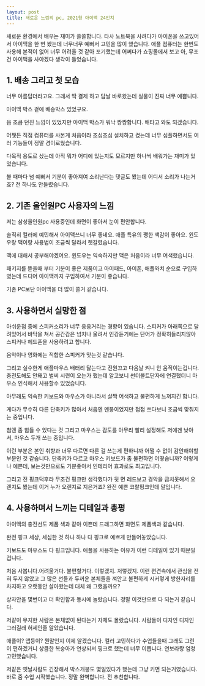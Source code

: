 ```yaml
---
layout: post
title: 새로운 느낌의 pc, 2021형 아이맥 24인치
---
```


새로운 환경에서 배우는 재미가 쏠쏠합니다. 타사 노트북을 사려다가 아이폰을 쓰고있어서 아이맥을 한 번 봤는데 너무너무 예뻐서 고민을 많이 했습니다. 애플 컴퓨터는 한번도 사용해 본적이 없어 너무 어려울 것 같아 포기했는데 어쩌다가 쇼핑몰에서 보고 아, 무조건 아이맥을 사야겠다 생각이 들었습니다.




<h2>1. 배송 그리고 첫 모습</h2>
너무 아름답더라고요.
그래서 딱 결제 하고 담날 바로왔는데 실물이 진짜 너무 예쁨니다.

아이맥 박스 겉에 배송박스 있었구요.

음 조큼 던진 느낌이 있었지만 아이맥 박스가 워낙 짱짱합니다. 배타고 와도 되겠습니다.

어쨋든 직접 컴퓨터를 사본게 처음이라 조심조심 설치하고 켰는데 너무 심플하면서도 여러 기능들이 정말 경이로웠습니다.

다목적 용도로 샀는데 아직 뭐가 어디에 있는지도 모르지만 하나씩 배워가는 재미가 있었습니다.

볼 때마다 넘 예뻐서 기분이 좋아져여 소리난다는 댓글도 봤는데 어디서 소리가 나는거죠? 전 하나도 안들렸습니다.



<h2>2. 기존 올인원PC 사용자의 느낌</h2>
저는 삼성올인원pc 사용중인데 화면이 좋아서 눈이 편안합니다.

솔직히 컬러에 예민해서 아이맥쓰니 너무 좋네요. 애플 특유의 쨍한 색감이 좋아요. 윈도우랑 맥이랑 사용법이 조금씩 달라서 헷갈렸습니다.

맥에 대해서 공부해야겠어요. 윈도우는 익숙하지만 맥은 처음이라 너무 어색했습니다.

패키지를 뜯을때 부터 기분이 좋은 제품이고 아이패드, 아이폰, 애플와치 순으로 구입하였는데 드디어 아이맥까지 구입하여서 기분이 좋습니다.

기존 PC보단 아이맥을 더 많이 쓸거 같습니다. 



<h2>3. 사용하면서 실망한 점</h2>
아쉬운점 중에 스피커소리가 너무 웅웅거리는 경향이 있습니다. 스피커가 아래쪽으로 달려있어서 바닥을 쳐서 공간감은 넘치나 울려서 인강듣기에는 단어가 정확히들리지않아 스피커나 헤드폰을 사용하려고 합니다. 

음악이나 영화에는 적합한 스피커가 맞는것 같습니다.

그리고 실수한게 애플마우스 배터리 닳는다고 전원끄고 다음날 켜니 안 움직이는겁니다. 충전도해도 안돼고 벌써 시련이 오는가 했는데 알고보니 썬더볼트단자에 연결했더니 마우스 인식해서 사용할수 있었습니다.

아무래도 익숙한 키보드와 마우스가 아니라서 살짝 어색하고 불편하게 느껴지긴 합니다. 

게다가 무수히 다른 단축키가 많아서 처음엔 멘붕이었지만 점점 쓰다보니 조금씩 맞춰지는 중입니다. 

첨엔 좀 힘들 수 있다는 것 그리고 마우스는 감도를 아무리 빨리 설정해도 저에겐 낮아서, 마우스 두개 쓰는 중입니다.

이런 부분은 본인 취향과 너무 다르면 다른 걸 쓰는게 편하니까 어쩔 수 없이 감안해야할 부분인 것 같습니다. 단축키가 다르고 마우스 키보드가 좀 불편하면 어떻습니까? 이렇게나 예쁜데, 보는것만으로도 기분좋아서 인테리어 효과로도 최고입니다. 

그리고 전 핑크덕후라 무조건 핑크만 생각했다가 뒷 면 레드보고 경악을 금치못해서 오렌지도 봤는데 이거 누가 오렌지로 지은거죠? 완전 예쁜 코랄핑크인데 말입니다.



<h2>4. 사용하며서 느끼는 디테일과 총평</h2>
아이맥의 충전선도 제품 색과 같아 이쁜데 드래그하면 화면도 제품색과 같습니다.

완전 핑크 세상, 세심한 것 하나 하나 다 핑크로 예쁘게 만들어놓았습니다.

키보드도 마우스도 다 핑크입니다. 애플을 사용하는 이유가 이런 디테일이 있기 때문일 겁니다.

처음 사봅니다.어려울거다. 불편할거다. 이렇겠지. 저렇겠지. 이런 편견속에서 관심을 전혀 두지 않았고 그 많은 선들과 두꺼운 본체들을 껴안고 불편하게 시커멓게 방한자리를 차지하고 오랫동안 살아왔는데 대체 왜 그랬을까요?

상자안을 몇번이고 더 확인함과 동시에 놀랐습니다. 정말 이것만으로 다 되는거 같습니다.

저같이 무지한 사람은 본체없이 된다는거 자체도 몰랐습니다. 사람들이 디자인 디자인 그러길래 허세인줄 알았습니다.

애플이? 앱등이? 뭔말인지 이제 알겠습니다. 컬러 고민하다가 수업들을때 그래도 그린이 편하겠거니 상큼한 복숭아가 연상되서 핑크로 했는데 너무 이쁩니다. 연보라랑 엄청 고민했습니다.

저같은 옛날사람도 긴장해서 박스개봉도 몇일있다가 했는데 그냥 키면 되는거였습니다. 바로 줌 수업 시작했습니다. 정말 완벽합니다. 전 추천합니다.
